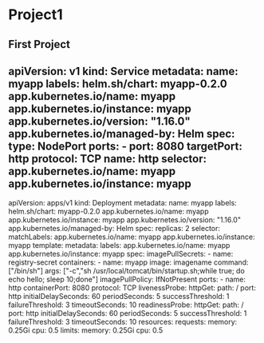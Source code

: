 # Project1
First Project
---
apiVersion: v1
kind: Service
metadata:
  name: myapp
  labels:
    helm.sh/chart: myapp-0.2.0
    app.kubernetes.io/name: myapp
    app.kubernetes.io/instance: myapp
    app.kubernetes.io/version: "1.16.0"
    app.kubernetes.io/managed-by: Helm
spec:
  type: NodePort
  ports:
    - port: 8080
      targetPort: http
      protocol: TCP
      name: http
  selector:
    app.kubernetes.io/name: myapp
    app.kubernetes.io/instance: myapp
---
apiVersion: apps/v1
kind: Deployment
metadata:
  name: myapp
  labels:
    helm.sh/chart: myapp-0.2.0
    app.kubernetes.io/name: myapp
    app.kubernetes.io/instance: myapp
    app.kubernetes.io/version: "1.16.0"
    app.kubernetes.io/managed-by: Helm
spec:
  replicas: 2
  selector:
    matchLabels:
      app.kubernetes.io/name: myapp
      app.kubernetes.io/instance: myapp
  template:
    metadata:
      labels:
        app.kubernetes.io/name: myapp
        app.kubernetes.io/instance: myapp
    spec:
      imagePullSecrets:
        - name: registry-secret
      containers:
        - name: myapp
          image: imagename
          command: ["/bin/sh"]
          args: ["-c","sh /usr/local/tomcat/bin/startup.sh;while true; do echo hello; sleep 10;done"]
          imagePullPolicy: IfNotPresent
          ports:
            - name: http
              containerPort: 8080
              protocol: TCP
          livenessProbe:
            httpGet:
              path: /
              port: http
            initialDelaySeconds: 60
            periodSeconds: 5
            successThreshold: 1
            failureThreshold: 3
            timeoutSeconds: 10
          readinessProbe:
            httpGet:
              path: /
              port: http
            initialDelaySeconds: 60
            periodSeconds: 5
            successThreshold: 1
            failureThreshold: 3
            timeoutSeconds: 10
          resources:
            requests:
              memory: 0.25Gi
              cpu: 0.5
            limits:
              memory: 0.25Gi 
              cpu: 0.5
